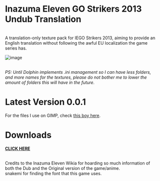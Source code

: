 # Inazuma Eleven GO Strikers 2013 Undub Translation
<br>A translation-only texture pack for IEGO Strikers 2013, aiming to provide an English translation without following the awful EU localization the game series has.

![image](https://user-images.githubusercontent.com/27028529/73560671-23564300-4436-11ea-9152-3eda17186d4f.png)

<br><i>PS: Until Dolphin implements .ini management so I can have less folders, and more names for the textures, please do not bother me to lower the amount of folders this will have in the future.</i>

# Latest Version 0.0.1

For the files I use on GIMP, check [this boy here](https://github.com/AkiraJkr/Inazuma-Eleven-GO-Strikers-2013-English-Translation-Project-Files).

# Downloads

**[CLICK HERE](https://github.com/AkiraJkr/IEGOS2013-Undub-Translation/wiki/Download-Mirrors)**


<br>Credits to the Inazuma Eleven Wikia for hoarding so much information of both the Dub and the Original version of the game/anime.
<br>snakemi for finding the font that this game uses.